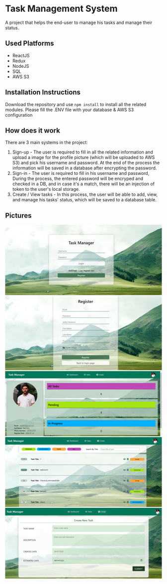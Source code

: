 # Task Management System
A project that helps the end-user to manage his tasks and manage their status.

## Used Platforms
- ReactJS
- Redux
- NodeJS
- SQL
- AWS S3

## Installation Instructions
Download the repository and use `npm install` to install all the related modules.
Please fill the .ENV file with your database & AWS S3 configuration 

## How does it work
There are 3 main systems in the project:
1. Sign-up  - The user is required to fill in all the related information and upload a image for the profile picture (which will be uploaded to AWS S3) and pick his username and password. At the end of the process the information will be saved in a database after encrypting the password.
2. Sign-in - The user is required to fill in his username and password, During the process, the entered password will be encryped and checked in a DB, and in case it's a match, there will be an injection of token to the user's local storage.
3. Create / View tasks - In this process, the user will be able to add, view, and manage his tasks' status, which will be saved to a database table.

## Pictures
![Login_Img](./img/login.png)
![Register_Img](./img/register.png)
![Profile_Img](./img/profile.png)
![Tasks_Img](./img/tasks.png)
![Create_Img](./img/create.png)
